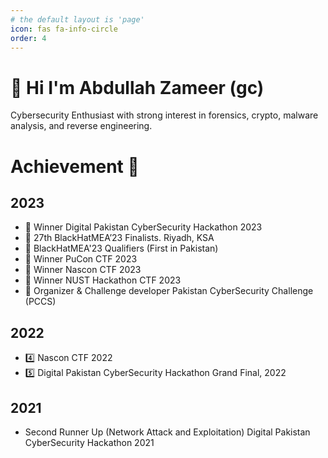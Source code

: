 ```yaml
---
# the default layout is 'page'
icon: fas fa-info-circle
order: 4
---
```


# 👋 Hi I'm Abdullah Zameer (gc)

Cybersecurity Enthusiast with strong interest in forensics, crypto, malware analysis, and reverse engineering. 

# Achievement 👑 

## 2023
- 🥇 Winner Digital Pakistan CyberSecurity Hackathon 2023
- 🏴 27th BlackHatMEA’23 Finalists. Riyadh, KSA
- 🥇 BlackHatMEA'23 Qualifiers (First in Pakistan)
- 🥇 Winner PuCon CTF 2023
- 🥇 Winner Nascon CTF 2023
- 🥇 Winner NUST Hackathon CTF 2023
- 🔨 Organizer & Challenge developer Pakistan CyberSecurity Challenge (PCCS)

## 2022
- 4️⃣ Nascon CTF 2022
- 5️⃣ Digital Pakistan CyberSecurity Hackathon Grand Final, 2022

## 2021
- Second Runner Up (Network Attack and Exploitation) Digital Pakistan CyberSecurity Hackathon 2021
